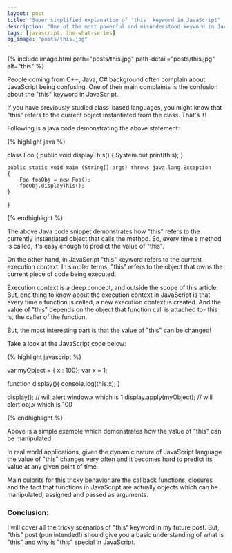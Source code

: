 ```yaml
---
layout: post
title: "Super simplified explanation of 'this' keyword in JavaScript"
description: "One of the most powerful and misunderstood keyword in JavaScript- this made simpler to understand."
tags: [javascript, the-what-series]
og_image: "posts/this.jpg"
---
```


{% include image.html path="posts/this.jpg" path-detail="posts/this.jpg" alt="this" %}


People coming from C++, Java, C# background often complain about JavaScript being confusing. One of their main complaints is the confusion about the "this" keyword in JavaScript. 

If you have previously studied class-based languages, you might know that "this" refers to the current object instantiated from the class. That's it!

Following is a java code demonstrating the above statement:

{% highlight java %}

class Foo
{
	public void displayThis()
  	{
    	System.out.print(this);
  	}

	public static void main (String[] args) throws java.lang.Exception
	{
		Foo fooObj = new Foo();
		fooObj.displayThis();
	}
}

{% endhighlight %}


The above Java code snippet demonstrates how "this" refers to the currently instantiated object that calls the method. So, every time a method is called, it's easy enough to predict the value of "this".

On the other hand, in JavaScript "this" keyword refers to the current execution context. In simpler terms, "this" refers to the object that owns the current piece of code being executed.

Execution context is a deep concept, and outside the scope of this article. But, one thing to know about the execution context in JavaScript is that every time a function is called, a new execution context is created. And the value of "this" depends on the object that function call is attached to- this is, the caller of the function. 

But, the most interesting part is that the value of "this" can be changed! 


Take a look at the JavaScript code below:


{% highlight javascript %}

var myObject = { x : 100};
var x = 1;

function display(){
  console.log(this.x);
}

display(); // will alert window.x which is 1
display.apply(myObject); // will alert obj.x which is 100

{% endhighlight %}

Above is a simple example which demonstrates how the value of "this" can be manipulated. 

In real world applications, given the dynamic nature of JavaScript language the value of "this" changes very often and it becomes hard to predict its value at any given point of time. 

Main culprits for this tricky behavior are the callback functions, closures and the fact that functions in JavaScript are actually objects which can be manipulated, assigned and passed as arguments.

### Conclusion:
I will cover all the tricky scenarios of "this" keyword in my future post. But, "this" post (pun intended!) should give you a basic understanding of what is "this" and why is "this" special in JavaScript.

